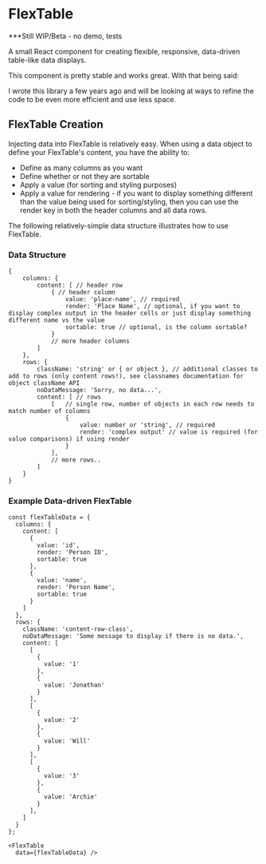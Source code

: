 # FlexTable

***Still WIP/Beta - no demo, tests

A small React component for creating flexible, responsive, data-driven table-like data displays.

This component is pretty stable and works great. With that being said: 

I wrote this library a few years ago and will be looking at ways to refine the code to be even more efficient and use less space.

## FlexTable Creation

Injecting data into FlexTable is relatively easy. When using a data object to define your FlexTable's content, you have the ability to:

- Define as many columns as you want
- Define whether or not they are sortable
- Apply a value (for sorting and styling purposes)
- Apply a value for rendering - if you want to display something different than the value being used for sorting/styling, then you can use the render key in both the header columns and all data rows.

The following relatively-simple data structure illustrates how to use FlexTable.

### Data Structure

```
{
    columns: {
        content: [ // header row
            { // header column
                value: 'place-name', // required
                render: 'Place Name', // optional, if you want to display complex output in the header cells or just display something different name vs the value
                sortable: true // optional, is the column sortable?
            }
            // more header columns
        ]
    },
    rows: {
        className: 'string' or { or object }, // additional classes to add to rows (only content rows!), see classnames documentation for object className API
        noDataMessage: 'Sorry, no data...',
        content: [ // rows
            [   // single row, number of objects in each row needs to match number of columns
                {
                    value: number or 'string', // required
                    render: 'complex output' // value is required (for value comparisons) if using render
                }
            ],
            // more rows..
        ]
    }
}
```

### Example Data-driven FlexTable

```
const flexTableData = {
  columns: {
    content: [
      {
        value: 'id',
        render: 'Person ID',
        sortable: true
      },
      {
        value: 'name',
        render: 'Person Name',
        sortable: true
      }
    ]
  },
  rows: {
    className: 'content-row-class',
    noDataMessage: 'Some message to display if there is no data.',
    content: [
      [
        {
          value: '1'
        },
        {
          value: 'Jonathan'
        }
      ],
      [
        {
          value: '2'
        },
        {
          value: 'Will'
        }
      ],
      [
        {
          value: '3'
        },
        {
          value: 'Archie'
        }
      ],
    ]
  }
};

<FlexTable 
  data={flexTableData} />  
```
